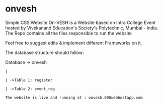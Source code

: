 # onvesh
Simple CSS Website
On-VESH is a Website based on Intra College Event hosted by Vivekanand Education's Society's Polytechnic, Mumbai - India.
The Repo contains all the files responsible to run the website

Feel free to suggest edits & implement different Frameworks on it.

The database structure should follow:
 
 Database -> onvesh
 
    |
    
    | ->Table 1: register
    
    | ->Table 2: event_reg
    
    The website is live and running at : onvesh.000webhostapp.com

     
